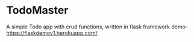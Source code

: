 # TodoMaster
A simple Todo app with crud functions, written in flask framework
demo- https://flaskdemov1.herokuapp.com/

